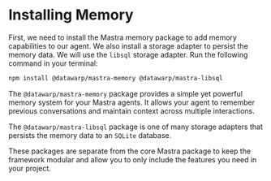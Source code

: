 # Installing Memory

First, we need to install the Mastra memory package to add memory capabilities to our agent. We also install a storage adapter to persist the memory data. We will use the `libsql` storage adapter. Run the following command in your terminal:

```bash
npm install @datawarp/mastra-memory @datawarp/mastra-libsql
```

The `@datawarp/mastra-memory` package provides a simple yet powerful memory system for your Mastra agents. It allows your agent to remember previous conversations and maintain context across multiple interactions.

The `@datawarp/mastra-libsql` package is one of many storage adapters that persists the memory data to an `SQLite` database.

These packages are separate from the core Mastra package to keep the framework modular and allow you to only include the features you need in your project.
